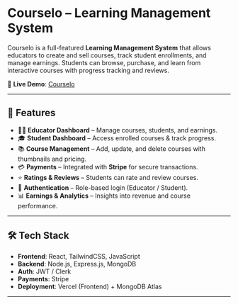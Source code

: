 # Courselo – Learning Management System  

Courselo is a full-featured **Learning Management System** that allows educators to create and sell courses, track student enrollments, and manage earnings. Students can browse, purchase, and learn from interactive courses with progress tracking and reviews.  

🔗 **Live Demo**: [Courselo](https://courselo-frontend.vercel.app/)  

---

## 🚀 Features  

- 👩‍🏫 **Educator Dashboard** – Manage courses, students, and earnings.  
- 🎓 **Student Dashboard** – Access enrolled courses & track progress.  
- 📚 **Course Management** – Add, update, and delete courses with thumbnails and pricing.  
- 💳 **Payments** – Integrated with **Stripe** for secure transactions.  
- ⭐ **Ratings & Reviews** – Students can rate and review courses.  
- 🔐 **Authentication** – Role-based login (Educator / Student).  
- 📊 **Earnings & Analytics** – Insights into revenue and course performance.  

---

## 🛠 Tech Stack  

- **Frontend**: React, TailwindCSS, JavaScript  
- **Backend**: Node.js, Express.js, MongoDB  
- **Auth**: JWT / Clerk  
- **Payments**: Stripe  
- **Deployment**: Vercel (Frontend) + MongoDB Atlas  

---

